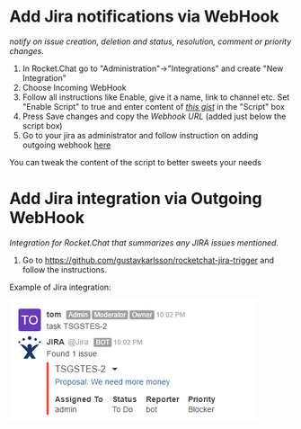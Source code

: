 # Add Jira notifications via WebHook

_notify on issue creation, deletion and status, resolution, comment or priority changes._

1. In Rocket.Chat go to "Administration"->"Integrations" and create "New Integration"
2. Choose Incoming WebHook
3. Follow all instructions like Enable, give it a name, link to channel etc. Set "Enable Script" to true and enter content of *[this gist](https://gist.github.com/malko/7b46696aa92d07736cc8ea9ed4041c68)* in the "Script" box
4. Press Save changes and copy the *Webhook URL* (added just below the script box)
5. Go to your jira as administrator and follow instruction on adding outgoing webhook [here](https://developer.atlassian.com/jiradev/jira-apis/webhooks#Webhooks-configureConfiguringawebhook)

You can tweak the content of the script to better sweets your needs

# Add Jira integration via Outgoing WebHook

_Integration for Rocket.Chat that summarizes any JIRA issues mentioned._

1. Go to https://github.com/gustavkarlsson/rocketchat-jira-trigger and follow the instructions.  
  
  
  
Example of Jira integration:  
  
![image](Jira-webhook.png)

